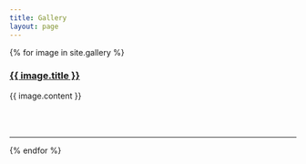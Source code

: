```yaml
---
title: Gallery
layout: page
---
```


{% for image in site.gallery %}
<div class="row">
    <div class="col-md-4">
        <a href="{{ image.filename }}"><h3>{{ image.title }}</h3></a>
        {{ image.content }}
    </div>
    <div class="col-md-8">
        <a href="{{ image.filename }}"><span class="image fit"><img src="images/{{ image.img }}" alt="" /></span></a>
    </div>
</div>
<div id="fb_comments" style="padding-left:5%;padding-right:5%;padding-bottom:10%">
    <div class="fb-comments" data-href="{{ site.url }}/gallery/images/{{ image.img }}" data-colorscheme="light" data-num-posts="4" data-width="100%"></div>
</div>
<hr>
{% endfor %}